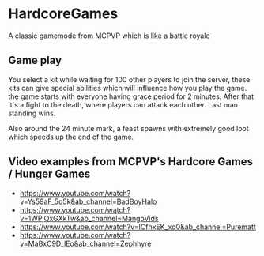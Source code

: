 # HardcoreGames
A classic gamemode from MCPVP which is like a battle royale

## Game play
You select a kit while waiting for 100 other players to join the server, these kits can give special abilities which will influence how you play the game.
the game starts with everyone having grace period for 2 minutes. After that it's a fight to the death, where players can attack each other. Last man standing wins.

Also around the 24 minute mark, a feast spawns with extremely good loot which speeds up the end of the game.

## Video examples from MCPVP's Hardcore Games / Hunger Games
* https://www.youtube.com/watch?v=Ys59aF_5q5k&ab_channel=BadBoyHalo
* https://www.youtube.com/watch?v=1WPjQxGXkTw&ab_channel=MangoVids
* https://www.youtube.com/watch?v=ICfhxEK_xd0&ab_channel=Purematt
* https://www.youtube.com/watch?v=MaBxC9D_lEo&ab_channel=Zephhyre
